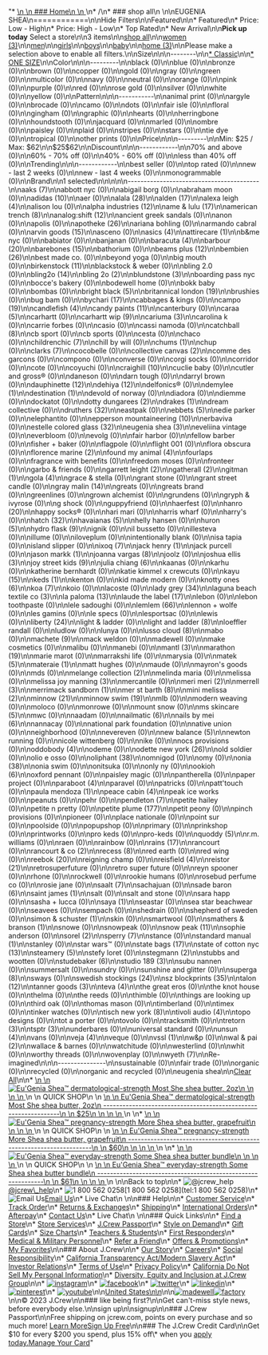 "*   [\n    \n    ### Home\n    \n    ](/)\n*   /\n*   ### shop all\n    \n\nEUGENIA SHEA\n============\n\nHide Filters\n\nFeatured\n\n*   Featured\n*   Price: Low - High\n*   Price: High - Low\n*   Top Rated\n*   New Arrival\n\n**Pick up today** Select a store\n\n3 items\n\n[shop all](/all/?crawl=no)\n\n[women (3)](/all/womens?crawl=no)\n\n[men](/all/mens?crawl=no)\n\n[girls](/all/girls?crawl=no)\n\n[boys](/all/boys?crawl=no)\n\n[baby](/all/baby?crawl=no)\n\n[home (3)](/all/home?crawl=no)\n\nPlease make a selection above to enable all filters.\n\nSize\n\n\n--------\n\n[*   Classic](/all/?brand=EUGENIA%20SHEA&crawl=no&fit=Classic)\n\n[*   ONE SIZE](/all/?brand=EUGENIA%20SHEA&crawl=no&size=ONE%20SIZE)\n\nColor\n\n\n---------\n\nblack (0)\n\nblue (0)\n\nbronze (0)\n\nbrown (0)\n\ncopper (0)\n\ngold (0)\n\ngray (0)\n\ngreen (0)\n\nmulticolor (0)\n\nnavy (0)\n\nneutral (0)\n\norange (0)\n\npink (0)\n\npurple (0)\n\nred (0)\n\nrose gold (0)\n\nsilver (0)\n\nwhite (0)\n\nyellow (0)\n\nPattern\n\n\n-----------\n\nanimal print (0)\n\nargyle (0)\n\nbrocade (0)\n\ncamo (0)\n\ndots (0)\n\nfair isle (0)\n\nfloral (0)\n\ngingham (0)\n\ngraphic (0)\n\nhearts (0)\n\nherringbone (0)\n\nhoundstooth (0)\n\njacquard (0)\n\nmarled (0)\n\nombre (0)\n\npaisley (0)\n\nplaid (0)\n\nstripes (0)\n\nstars (0)\n\ntie dye (0)\n\ntropical (0)\n\nother prints (0)\n\nPrice\n\n\n---------\n\nMin: $25 / Max: $62\n\n$25$62\n\nDiscount\n\n\n------------\n\n70% and above (0)\n\n60% - 70% off (0)\n\n40% - 60% off (0)\n\nless than 40% off (0)\n\nTrending\n\n\n------------\n\nbest seller (0)\n\ntop rated (0)\n\nnew - last 2 weeks (0)\n\nnew - last 4 weeks (0)\n\nmonogrammable (0)\n\nBrand\n\n1 selected[](/all/?crawl=no)\n\n\n\n\n-----------------------------------------\n\n[](/all/?brand=AAKS,EUGENIA%20SHEA&crawl=no)aaks (7)\n\nabbott nyc (0)\n\nabigail borg (0)\n\nabraham moon (0)\n\n[](/all/?brand=ADIDAS,EUGENIA%20SHEA&crawl=no)adidas (10)\n\naer (0)\n\n[](/all/?brand=ALALA,EUGENIA%20SHEA&crawl=no)alala (28)\n\n[](/all/?brand=ALDEN,EUGENIA%20SHEA&crawl=no)alden (17)\n\n[](/all/?brand=ALEXA%20LEIGH,EUGENIA%20SHEA&crawl=no)alexa leigh (4)\n\nalison lou (0)\n\n[](/all/?brand=ALPHA%20INDUSTRIES,EUGENIA%20SHEA&crawl=no)alpha industries (12)\n\n[](/all/?brand=AME%20%26%20LULU,EUGENIA%20SHEA&crawl=no)ame & lulu (17)\n\n[](/all/?brand=AMERICAN%20TRENCH,EUGENIA%20SHEA&crawl=no)american trench (8)\n\n[](/all/?brand=ANALOG%3ASHIFT,EUGENIA%20SHEA&crawl=no)analog:shift (12)\n\nancient greek sandals (0)\n\nanon (0)\n\napolis (0)\n\n[](/all/?brand=APOTHEKE,EUGENIA%20SHEA&crawl=no)apotheke (26)\n\nariana bohling (0)\n\narmando cabral (0)\n\n[](/all/?brand=ARVIN%20GOODS,EUGENIA%20SHEA&crawl=no)arvin goods (15)\n\nasceno (0)\n\n[](/all/?brand=ASICS,EUGENIA%20SHEA&crawl=no)asics (4)\n\n[](/all/?brand=ATTIRECARE,EUGENIA%20SHEA&crawl=no)attirecare (1)\n\nb&me nyc (0)\n\nbabiator (0)\n\nbanjanan (0)\n\n[](/all/?brand=BARACUTA,EUGENIA%20SHEA&crawl=no)baracuta (4)\n\n[](/all/?brand=BARBOUR,EUGENIA%20SHEA&crawl=no)barbour (20)\n\n[](/all/?brand=BAREBONES,EUGENIA%20SHEA&crawl=no)barebones (15)\n\nbathorium (0)\n\n[](/all/?brand=BEAMS%20PLUS,EUGENIA%20SHEA&crawl=no)beams plus (12)\n\n[](/all/?brand=BEMBIEN,EUGENIA%20SHEA&crawl=no)bembien (26)\n\nbest made co. (0)\n\nbeyond yoga (0)\n\nbig mouth (0)\n\n[](/all/?brand=Birkenstock,EUGENIA%20SHEA&crawl=no)birkenstock (11)\n\nblackstock & weber (0)\n\nbling 2.0 (0)\n\n[](/all/?brand=BLING2O,EUGENIA%20SHEA&crawl=no)bling2o (14)\n\n[](/all/?brand=BLING%202o,EUGENIA%20SHEA&crawl=no)bling 2o (2)\n\n[](/all/?brand=BLUNDSTONE,EUGENIA%20SHEA&crawl=no)blundstone (3)\n\nboarding pass nyc (0)\n\nbocce's bakery (0)\n\nbodewell home (0)\n\nbokk baby (0)\n\nbombas (0)\n\n[](/all/?brand=BRIGHT%20BLACK,EUGENIA%20SHEA&crawl=no)bright black (5)\n\n[](/all/?brand=BRITANNICAL%20LONDON,EUGENIA%20SHEA&crawl=no)britannical london (19)\n\nbrushies (0)\n\nbug bam (0)\n\n[](/all/?brand=BYCHARI,EUGENIA%20SHEA&crawl=no)bychari (17)\n\ncabbages & kings (0)\n\n[](/all/?brand=CAMPO,EUGENIA%20SHEA&crawl=no)campo (19)\n\n[](/all/?brand=CANDLEFISH,EUGENIA%20SHEA&crawl=no)candlefish (4)\n\n[](/all/?brand=CANDY%20PAINTS,EUGENIA%20SHEA&crawl=no)candy paints (11)\n\ncanterbury (0)\n\n[](/all/?brand=CARAA,EUGENIA%20SHEA&crawl=no)caraa (5)\n\ncarhartt (0)\n\n[](/all/?brand=CARHARTT%20WIP,EUGENIA%20SHEA&crawl=no)carhartt wip (9)\n\n[](/all/?brand=CARIUMA,EUGENIA%20SHEA&crawl=no)cariuma (3)\n\ncarolina k (0)\n\ncarrie forbes (0)\n\ncasio (0)\n\ncassi namoda (0)\n\n[](/all/?brand=CATCHBALL,EUGENIA%20SHEA&crawl=no)catchball (8)\n\ncb sport (0)\n\ncb sports (0)\n\ncesta (0)\n\nchaco (0)\n\n[](/all/?brand=CHILDRENCHIC,EUGENIA%20SHEA&crawl=no)childrenchic (7)\n\nchill by will (0)\n\n[](/all/?brand=CHUMS,EUGENIA%20SHEA&crawl=no)chums (1)\n\nchup (0)\n\n[](/all/?brand=CLARKS,EUGENIA%20SHEA&crawl=no)clarks (7)\n\ncocobelle (0)\n\n[](/all/?brand=COLLECTIVE%20CANVAS,EUGENIA%20SHEA&crawl=no)collective canvas (2)\n\ncomme des garcons (0)\n\ncompono (0)\n\nconverse (0)\n\ncorgi socks (0)\n\ncorridor (0)\n\ncote (0)\n\ncoyuchi (0)\n\n[](/all/?brand=CRAIGHILL,EUGENIA%20SHEA&crawl=no)craighill (10)\n\ncuclie baby (0)\n\ncutler and gross® (0)\n\ndaneson (0)\n\ndarn tough (0)\n\ndarryl brown (0)\n\n[](/all/?brand=DAUPHINETTE,EUGENIA%20SHEA&crawl=no)dauphinette (12)\n\n[](/all/?brand=DEHIYA,EUGENIA%20SHEA&crawl=no)dehiya (12)\n\ndelfonics® (0)\n\n[](/all/?brand=DEMYLEE,EUGENIA%20SHEA&crawl=no)demylee (1)\n\n[](/all/?brand=DESTINATION,EUGENIA%20SHEA&crawl=no)destination (1)\n\ndevold of norway (0)\n\ndiadora (0)\n\ndiemme (0)\n\ndockatot (0)\n\n[](/all/?brand=DOTTY%20DUNGAREES,EUGENIA%20SHEA&crawl=no)dotty dungarees (2)\n\n[](/all/?brand=DRAKES,EUGENIA%20SHEA&crawl=no)drakes (1)\n\ndream collective (0)\n\n[](/all/?brand=DRUTHERS,EUGENIA%20SHEA&crawl=no)druthers (32)\n\neastpak (0)\n\n[](/all/?brand=EBBETS,EUGENIA%20SHEA&crawl=no)ebbets (5)\n\nedie parker (0)\n\nelephantito (0)\n\n[](/all/?brand=EPPERSON%20MOUNTAINEERING,EUGENIA%20SHEA&crawl=no)epperson mountaineering (10)\n\nerbaviva (0)\n\n[](/all/?brand=ESTELLE%20COLORED%20GLASS,EUGENIA%20SHEA&crawl=no)estelle colored glass (32)\n\n[](/all/?crawl=no)eugenia shea (3)\n\neveliina vintage (0)\n\neverbloom (0)\n\nevolg (0)\n\nfair harbor (0)\n\nfellow barber (0)\n\nfisher + baker (0)\n\nflagpole (0)\n\nflight 001 (0)\n\nflora obscura (0)\n\n[](/all/?brand=EUGENIA%20SHEA,FLORENCE%20MARINE&crawl=no)florence marine (2)\n\n[](/all/?brand=EUGENIA%20SHEA,FOUND%20MY%20ANIMAL&crawl=no)found my animal (4)\n\nfourlaps (0)\n\nfragrance with benefits (0)\n\nfreedom moses (0)\n\nfronteer (0)\n\ngarbo & friends (0)\n\n[](/all/?brand=EUGENIA%20SHEA,GARRETT%20LEIGHT&crawl=no)garrett leight (2)\n\n[](/all/?brand=EUGENIA%20SHEA,GATHERALL&crawl=no)gatherall (2)\n\n[](/all/?brand=EUGENIA%20SHEA,GITMAN&crawl=no)gitman (1)\n\n[](/all/?brand=EUGENIA%20SHEA,GOLA&crawl=no)gola (4)\n\ngrace & stella (0)\n\ngrant stone (0)\n\ngrant street candle (0)\n\n[](/all/?brand=EUGENIA%20SHEA,GRAY%20MALIN&crawl=no)gray malin (14)\n\ngreats (0)\n\ngreats brand (0)\n\ngreenlines (0)\n\ngrown alchemist (0)\n\ngrundens (0)\n\ngryph & ivyrose (0)\n\ng shock (0)\n\nguppyfriend (0)\n\nhaerfest (0)\n\n[](/all/?brand=EUGENIA%20SHEA,HANRO&crawl=no)hanro (20)\n\nhappy socks® (0)\n\nhari mari (0)\n\nharris wharf (0)\n\nharry's (0)\n\n[](/all/?brand=EUGENIA%20SHEA,HATCH&crawl=no)hatch (32)\n\n[](/all/?brand=EUGENIA%20SHEA,HAVAIANAS&crawl=no)havaianas (5)\n\nhelly hansen (0)\n\n[](/all/?brand=EUGENIA%20SHEA,HURON&crawl=no)huron (5)\n\n[](/all/?brand=EUGENIA%20SHEA,HYDRO%20FLASK&crawl=no)hydro flask (9)\n\nignik (0)\n\nil bussetto (0)\n\nillesteva (0)\n\nillume (0)\n\niloveplum (0)\n\nintentionally blank (0)\n\nisa tapia (0)\n\nisland slipper (0)\n\n[](/all/?brand=EUGENIA%20SHEA,IXOQ&crawl=no)ixoq (7)\n\n[](/all/?brand=EUGENIA%20SHEA,JACK%20HENRY&crawl=no)jack henry (1)\n\njack purcell (0)\n\n[](/all/?brand=EUGENIA%20SHEA,JASON%20MARKK&crawl=no)jason markk (1)\n\n[](/all/?brand=EUGENIA%20SHEA,JOANNA%20VARGAS&crawl=no)joanna vargas (8)\n\njoolz (0)\n\n[](/all/?brand=EUGENIA%20SHEA,JOSHUA%20ELLIS&crawl=no)joshua ellis (3)\n\n[](/all/?brand=EUGENIA%20SHEA,JOY%20STREET%20KIDS&crawl=no)joy street kids (9)\n\n[](/all/?brand=EUGENIA%20SHEA,Julia%20Chiang&crawl=no)julia chiang (6)\n\nkaanas (0)\n\nkarhu (0)\n\nkatherine bernhardt (0)\n\nkatie kimmel x crewcuts (0)\n\n[](/all/?brand=EUGENIA%20SHEA,KAYU&crawl=no)kayu (15)\n\n[](/all/?brand=EUGENIA%20SHEA,KEDS&crawl=no)keds (1)\n\nkenton (0)\n\nkid made modern (0)\n\n[](/all/?brand=EUGENIA%20SHEA,KNOTTY%20ONES&crawl=no)knotty ones (6)\n\n[](/all/?brand=EUGENIA%20SHEA,KOA&crawl=no)koa (7)\n\nkoio (0)\n\nlacoste (0)\n\n[](/all/?brand=EUGENIA%20SHEA,LADY%20GREY&crawl=no)lady grey (34)\n\n[](/all/?brand=EUGENIA%20SHEA,LAGUNA%20BEACH%20TEXTILE%20CO&crawl=no)laguna beach textile co (3)\n\n[](/all/?brand=EUGENIA%20SHEA,LA%20PALOMA&crawl=no)la paloma (13)\n\n[](/all/?brand=EUGENIA%20SHEA,LAUDE%20THE%20LABEL&crawl=no)laude the label (17)\n\nlebon (0)\n\nlebon toothpaste (0)\n\nlele sadoughi (0)\n\n[](/all/?brand=EUGENIA%20SHEA,LEMLEM&crawl=no)lemlem (66)\n\nlennon + wolfe (0)\n\nles gamins (0)\n\nle specs (0)\n\nlesportsac (0)\n\nlewis (0)\n\n[](/all/?brand=EUGENIA%20SHEA,LIBERTY&crawl=no)liberty (24)\n\nlight & ladder (0)\n\n[](/all/?brand=EUGENIA%20SHEA,LIGHT%20AND%20LADDER&crawl=no)light and ladder (8)\n\nloeffler randall (0)\n\nludlow (0)\n\nlunya (0)\n\n[](/all/?brand=EUGENIA%20SHEA,LUSSO%20CLOUD&crawl=no)lusso cloud (8)\n\nmabo (0)\n\n[](/all/?brand=EUGENIA%20SHEA,MACHETE&crawl=no)machete (9)\n\nmack weldon (0)\n\nmadewell (0)\n\nmake cosmetics (0)\n\nmalibu (0)\n\nmanebi (0)\n\n[](/all/?brand=EUGENIA%20SHEA,MANTL&crawl=no)mantl (3)\n\n[](/all/?brand=EUGENIA%20SHEA,MARATHON&crawl=no)marathon (19)\n\nmarie marot (0)\n\nmarrakshi life (0)\n\nmarysia (0)\n\n[](/all/?brand=EUGENIA%20SHEA,MATEK&crawl=no)matek (5)\n\n[](/all/?brand=EUGENIA%20SHEA,MATERAIE&crawl=no)materaie (1)\n\nmatt hughes (0)\n\nmaude (0)\n\nmayron's goods (0)\n\nmds (0)\n\n[](/all/?brand=EUGENIA%20SHEA,MELANGE%20COLLECTION&crawl=no)melange collection (2)\n\nmelinda maria (0)\n\nmelissa (0)\n\n[](/all/?brand=EUGENIA%20SHEA,MELISSA%20JOY%20MANNING&crawl=no)melissa joy manning (3)\n\nmercantile (0)\n\n[](/all/?brand=EUGENIA%20SHEA,MERI%20MERI&crawl=no)meri meri (2)\n\n[](/all/?brand=EUGENIA%20SHEA,MERRELL&crawl=no)merrell (3)\n\n[](/all/?brand=EUGENIA%20SHEA,MERRIMACK%20SANDBORN&crawl=no)merrimack sandborn (1)\n\n[](/all/?brand=EUGENIA%20SHEA,MER%20ST%20BARTH&crawl=no)mer st barth (8)\n\n[](/all/?brand=EUGENIA%20SHEA,MINI%20MELISSA&crawl=no)mini melissa (2)\n\n[](/all/?brand=EUGENIA%20SHEA,MINNOW&crawl=no)minnow (21)\n\n[](/all/?brand=EUGENIA%20SHEA,MINNOW%20SWIM&crawl=no)minnow swim (19)\n\nmlb (0)\n\nmodern weaving (0)\n\nmoloco (0)\n\nmonrowe (0)\n\nmount snow (0)\n\n[](/all/?brand=EUGENIA%20SHEA,MS%20SKINCARE&crawl=no)ms skincare (5)\n\nmwc (0)\n\nnaadam (0)\n\n[](/all/?brand=EUGENIA%20SHEA,NAILMATIC&crawl=no)nailmatic (6)\n\n[](/all/?brand=EUGENIA%20SHEA,NAILS%20BY%20MEI&crawl=no)nails by mei (6)\n\nnannacay (0)\n\nnational park foundation (0)\n\nnative union (0)\n\nneighborhood (0)\n\nnevereven (0)\n\n[](/all/?brand=EUGENIA%20SHEA,New%20Balance&crawl=no)new balance (5)\n\nnewton running (0)\n\nnicole wittenberg (0)\n\nnike (0)\n\nnocs provisions (0)\n\n[](/all/?brand=EUGENIA%20SHEA,ODDOBODY&crawl=no)oddobody (4)\n\nodeme (0)\n\n[](/all/?brand=EUGENIA%20SHEA,ODETTE%20NEW%20YORK&crawl=no)odette new york (26)\n\nold soldier (0)\n\nolio e osso (0)\n\n[](/all/?brand=EUGENIA%20SHEA,OLIPHANT&crawl=no)oliphant (38)\n\nomnigod (0)\n\nomy (0)\n\n[](/all/?brand=EUGENIA%20SHEA,ONIA&crawl=no)onia (38)\n\nonia swim (0)\n\nonitsuka (0)\n\nonly ny (0)\n\n[](/all/?brand=EUGENIA%20SHEA,OOKIOH&crawl=no)ookioh (6)\n\noxford pennant (0)\n\npaisley magic (0)\n\npantherella (0)\n\npaper project (0)\n\n[](/all/?brand=EUGENIA%20SHEA,PARABOOT&crawl=no)paraboot (4)\n\nparavel (0)\n\npatricks (0)\n\npatt'touch (0)\n\n[](/all/?brand=EUGENIA%20SHEA,PAULA%20MENDOZA&crawl=no)paula mendoza (1)\n\n[](/all/?brand=EUGENIA%20SHEA,PEACE%20CABIN&crawl=no)peace cabin (4)\n\npeak ice works (0)\n\npeanuts (0)\n\npehr (0)\n\n[](/all/?brand=EUGENIA%20SHEA,PENDLETON&crawl=no)pendleton (7)\n\npetite hailey (0)\n\npetite n pretty (0)\n\n[](/all/?brand=EUGENIA%20SHEA,PETITE%20PLUME&crawl=no)petite plume (177)\n\npetit peony (0)\n\npinch provisions (0)\n\npioneer (0)\n\nplace nationale (0)\n\npoint sur (0)\n\npoolside (0)\n\npopupshop (0)\n\nprimary (0)\n\nprinkshop (0)\n\nprintworks (0)\n\npro keds (0)\n\npro-keds (0)\n\n[](/all/?brand=EUGENIA%20SHEA,QUODDY&crawl=no)quoddy (5)\n\nr.m. williams (0)\n\nraen (0)\n\nrainbow (0)\n\n[](/all/?brand=EUGENIA%20SHEA,RAINS&crawl=no)rains (17)\n\nrancourt (0)\n\n[](/all/?brand=EUGENIA%20SHEA,RANCOURT%20%26%20CO&crawl=no)rancourt & co (2)\n\n[](/all/?brand=EUGENIA%20SHEA,RECESS&crawl=no)recess (8)\n\nred earth (0)\n\nred wing (0)\n\n[](/all/?brand=EUGENIA%20SHEA,REEBOK&crawl=no)reebok (20)\n\nreigning champ (0)\n\n[](/all/?brand=EUGENIA%20SHEA,REISFIELD&crawl=no)reisfield (4)\n\n[](/all/?brand=EUGENIA%20SHEA,REISTOR&crawl=no)reistor (21)\n\nretrosuperfuture (0)\n\nretro super future (0)\n\nreyn spooner (0)\n\nrhone (0)\n\nrockwell (0)\n\nrookie humans (0)\n\nrosebud perfume co (0)\n\nrosie jane (0)\n\n[](/all/?brand=EUGENIA%20SHEA,SAALT&crawl=no)saalt (7)\n\nsachajuan (0)\n\n[](/all/?brand=EUGENIA%20SHEA,SADE%20BARON&crawl=no)sade baron (6)\n\n[](/all/?brand=EUGENIA%20SHEA,SAINT%20JAMES&crawl=no)saint james (1)\n\nsalt (0)\n\nsalt and stone (0)\n\nsara happ (0)\n\nsasha + lucca (0)\n\n[](/all/?brand=EUGENIA%20SHEA,SAYA&crawl=no)saya (1)\n\nseastar (0)\n\nsea star beachwear (0)\n\nseavees (0)\n\nsempach (0)\n\nshedrain (0)\n\nshepherd of sweden (0)\n\n[](/all/?brand=EUGENIA%20SHEA,SIMON%20%26%20SCHUSTER&crawl=no)simon & schuster (1)\n\nskin (0)\n\nsmartwool (0)\n\n[](/all/?brand=EUGENIA%20SHEA,SMATHERS%20%26%20BRANSON&crawl=no)smathers & branson (1)\n\nsnowe (0)\n\nsnowpeak (0)\n\n[](/all/?brand=EUGENIA%20SHEA,SNOW%20PEAK&crawl=no)snow peak (11)\n\nsophie anderson (0)\n\n[](/all/?brand=EUGENIA%20SHEA,SOREL&crawl=no)sorel (2)\n\n[](/all/?brand=EUGENIA%20SHEA,SPERRY&crawl=no)sperry (7)\n\nstance (0)\n\n[](/all/?brand=EUGENIA%20SHEA,STANDARD%20MANUAL&crawl=no)standard manual (1)\n\nstanley (0)\n\nstar wars™ (0)\n\n[](/all/?brand=EUGENIA%20SHEA,STATE%20BAGS&crawl=no)state bags (17)\n\n[](/all/?brand=EUGENIA%20SHEA,STATE%20OF%20COTTON%20NYC&crawl=no)state of cotton nyc (13)\n\n[](/all/?brand=EUGENIA%20SHEA,STEAMERY&crawl=no)steamery (5)\n\nstefy loret (0)\n\n[](/all/?brand=EUGENIA%20SHEA,STEGMANN&crawl=no)stegmann (2)\n\nstubbs and wootten (0)\n\n[](/all/?brand=EUGENIA%20SHEA,STUDEBAKER&crawl=no)studebaker (6)\n\n[](/all/?brand=EUGENIA%20SHEA,STUDIO%20189&crawl=no)studio 189 (3)\n\nsubu nannen (0)\n\nsummersalt (0)\n\nsundry (0)\n\nsunshine and glitter (0)\n\n[](/all/?brand=EUGENIA%20SHEA,SUPERGA&crawl=no)superga (8)\n\nsways (0)\n\n[](/all/?brand=EUGENIA%20SHEA,SWEDISH%20STOCKINGS&crawl=no)swedish stockings (24)\n\n[](/all/?brand=EUGENIA%20SHEA,SZ%20BLOCKPRINTS&crawl=no)sz blockprints (35)\n\n[](/all/?brand=EUGENIA%20SHEA,TALON&crawl=no)talon (12)\n\n[](/all/?brand=EUGENIA%20SHEA,TANNER%20GOODS&crawl=no)tanner goods (3)\n\n[](/all/?brand=EUGENIA%20SHEA,TEVA&crawl=no)teva (4)\n\nthe great eros (0)\n\nthe knot house (0)\n\nthelma (0)\n\nthe reeds (0)\n\nthimble (0)\n\nthings are looking up (0)\n\nthird oak (0)\n\nthomas mason (0)\n\ntimberland (0)\n\ntimex (0)\n\ntinker watches (0)\n\n[](/all/?brand=EUGENIA%20SHEA,TISCH%20NEW%20YORK&crawl=no)tisch new york (8)\n\n[](/all/?brand=EUGENIA%20SHEA,TIVOLI%20AUDIO&crawl=no)tivoli audio (4)\n\ntopo designs (0)\n\ntot a porter (0)\n\ntovolo (0)\n\ntracksmith (0)\n\n[](/all/?brand=EUGENIA%20SHEA,TRETORN&crawl=no)tretorn (3)\n\n[](/all/?brand=EUGENIA%20SHEA,TSPTR&crawl=no)tsptr (3)\n\nunderbares (0)\n\nuniversal standard (0)\n\n[](/all/?brand=EUGENIA%20SHEA,UNSUN&crawl=no)unsun (4)\n\nvans (0)\n\n[](/all/?brand=EUGENIA%20SHEA,VEJA&crawl=no)veja (4)\n\nveque (0)\n\n[](/all/?brand=EUGENIA%20SHEA,VSSL&crawl=no)vssl (1)\n\nw&p (0)\n\n[](/all/?brand=EUGENIA%20SHEA,WAL%20%26%20PAI&crawl=no)wal & pai (2)\n\nwallace & barnes (0)\n\nwatchitude (0)\n\nwesterlind (0)\n\nwhit (0)\n\nworthy threads (0)\n\nwovenplay (0)\n\n[](/all/?brand=EUGENIA%20SHEA,WYETH&crawl=no)wyeth (7)\n\nRe-imagined\n\n\n---------------\n\nsustainable (0)\n\nfair trade (0)\n\norganic (0)\n\nrecycled (0)\n\norganic and recycled (0)\n\neugenia shea[](/all/?crawl=no)\n\n[Clear All](/all/?crawl=no)\n\n*   [\n    \n    ![ Eu'Genia Shea™ dermatological-strength Most She shea butter, 2oz](https://www.jcrew.com/s7-img-facade/M8475_EC7246?hei=640&crop=0,0,512,0)\n    \n    \n    \n    ](/p/womens/categories/accessories/home/beauty/eugenia-shea-dermatological-strength-most-she-shea-butter-2oz/M8475?display=standard&fit=Classic&color_name=gold&colorProductCode=M8475)\n    \n    QUICK SHOP\n    \n    [\n    \n    Eu'Genia Shea™ dermatological-strength Most She shea butter, 2oz\n    ----------------------------------------------------------------\n    \n    $25\n    \n    \n    \n    ](/p/womens/categories/accessories/home/beauty/eugenia-shea-dermatological-strength-most-she-shea-butter-2oz/M8475?display=standard&fit=Classic&color_name=gold&colorProductCode=M8475)\n    \n*   [\n    \n    ![ Eu'Genia Shea™ pregnancy-strength More Shea shea butter, grapefruit](https://www.jcrew.com/s7-img-facade/M8668_EC5461?hei=640&crop=0,0,512,0)\n    \n    \n    \n    ](/p/womens/categories/accessories/home/beauty/eugenia-shea-pregnancy-strength-more-shea-shea-butter-grapefruit/M8668?display=standard&fit=Classic&color_name=pink&colorProductCode=M8668)\n    \n    QUICK SHOP\n    \n    [\n    \n    Eu'Genia Shea™ pregnancy-strength More Shea shea butter, grapefruit\n    -------------------------------------------------------------------\n    \n    $60\n    \n    \n    \n    ](/p/womens/categories/accessories/home/beauty/eugenia-shea-pregnancy-strength-more-shea-shea-butter-grapefruit/M8668?display=standard&fit=Classic&color_name=pink&colorProductCode=M8668)\n    \n*   [\n    \n    ![ Eu'Genia Shea™ everyday-strength  Some Shea shea butter bundle](https://www.jcrew.com/s7-img-facade/M8667_WT0000?hei=640&crop=0,0,512,0)\n    \n    \n    \n    ](/p/womens/categories/accessories/home/beauty/eugenia-shea-everyday-strength-some-shea-shea-butter-bundle/M8667?display=standard&fit=Classic&color_name=multi&colorProductCode=M8667)\n    \n    QUICK SHOP\n    \n    [\n    \n    Eu'Genia Shea™ everyday-strength Some Shea shea butter bundle\n    -------------------------------------------------------------\n    \n    $61\n    \n    \n    \n    ](/p/womens/categories/accessories/home/beauty/eugenia-shea-everyday-strength-some-shea-shea-butter-bundle/M8667?display=standard&fit=Classic&color_name=multi&colorProductCode=M8667)\n    \n\nBack to top\n\n*   ![@jcrew_help](/next-static/images/sidecar-modules/footer/twitter-2.svg)[@jcrew\\_help](https://twitter.com/jcrew_help)\n*   ![1 800 562 0258](/next-static/images/sidecar-modules/footer/phone-2.svg)[1 800 562 0258](tel:1 800 562 0258)\n*   ![Email Us](/next-static/images/sidecar-modules/footer/email.svg)[Email Us](mailto:help@jcrew.com)\n*   Live Chat\n    \n\n### Help\n\n*   [Customer Service](/help/customer-service)\n*   [Track Order](/help/order-status)\n*   [Returns & Exchanges](/help/returns-exchanges)\n*   [Shipping](/help/shipping-handling)\n*   [International Orders](/help/international-orders)\n*   [Afterpay](/afterpay-faq)\n*   [Contact Us](/help/contact-us)\n*   Live Chat\n    \n\n### Quick Links\n\n*   [Find a Store](https://stores.jcrew.com/search)\n*   [Store Services](/s/store-services)\n*   [J.Crew Passport](/s/rewards)\n*   [Style on Demand](/s/style-on-demand)\n*   [Gift Cards](/help/gift-card)\n*   [Size Charts](/r/size-charts)\n*   [Teachers & Students](/s/teacher-student-discount)\n*   [First Responders](/s/military-medical-first-responder-discount)\n*   [Medical & Military Personnel](/s/military-medical-first-responder-discount)\n*   [Refer a Friend](/share)\n*   [Offers & Promotions](/best-deals)\n*   [My Favorites](/favorites)\n\n### About J.Crew\n\n*   [Our Story](/s/aboutus)\n*   [Careers](https://jobs.jcrew.com)\n*   [Social Responsibility](/s/corporate-responsibility)\n*   [California Transparency Act/Modern Slavery Act](/s/CSR-california-transparency-act)\n*   [Investor Relations](https://investors.jcrew.com)\n*   [Terms of Use](/help/terms-of-use)\n*   [Privacy Policy](/help/privacy-policy)\n*   [California Do Not Sell My Personal Information](https://jcrew.clarip.com/dsr/create?brand=jcrew&type=3)\n*   [Diversity, Equity and Inclusion at J.Crew Group](/s/diversity-equity-inclusion)\n\n*   [![instagram](/next-static/images/sidecar-modules/footer/instagram-2.svg)](http://instagram.com/jcrew)\n*   [![facebook](/next-static/images/sidecar-modules/footer/facebook-2.svg)](https://www.facebook.com/jcrew)\n*   [![twitter](/next-static/images/sidecar-modules/footer/twitter-2.svg)](https://twitter.com/jcrew)\n*   [![linkedin](/next-static/images/sidecar-modules/footer/linkedin.svg)](https://www.linkedin.com/company/j-crew)\n*   [![pinterest](/next-static/images/sidecar-modules/footer/pinterest-2.svg)](http://pinterest.com/jcrew/)\n*   [![youtube](/next-static/images/sidecar-modules/footer/youtube-2.svg)](http://www.youtube.com/user/jcrewinsider)\n\n[United States\n\n](/r/context-chooser)\n\n[![madewell](/next-static/images/sidecar-modules/footer/madewell.svg)](https://www.madewell.com)[![factory](/next-static/images/sidecar-modules/navigation/jcrew-factory-logo-black.svg)](https://factory.jcrew.com)\n\n© 2023 J.Crew\n\n### like being first?\n\nGet can't-miss style news, before everybody else.\n\nsign up\n\nsignup\n\n### J.Crew Passport\n\nFree shipping on jcrew.com, points on every purchase and so much more! [Learn More](/s/rewards)[Sign Up Free](/?register=true)\n\n### The J.Crew Credit Card\n\nGet $10 for every $200 you spend, plus 15% off\\* when you [apply today.](/s/credit-card)[Manage Your Card](https://d.comenity.net/jcrew/)"